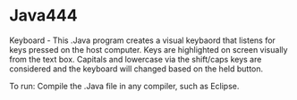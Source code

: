 # Java444

Keyboard - This .Java program creates a visual keybaord that listens for keys pressed on the host computer. Keys are highlighted on screen visually from the text box. Capitals and lowercase via the shift/caps keys are considered and the keyboard will changed based on the held button.

To run: Compile the .Java file in any compiler, such as Eclipse.

